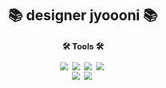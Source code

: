 <!-- 타이틀 : 나중에 이미지로 바꿔보자 -->
<h1 align="center">📚 designer jyoooni 📚</h1>

<h3 align="center">🛠️ Tools 🛠️</h3>
<div align="center">
   <img src="https://img.shields.io/badge/figma-20212B.svg?style=for-the-badge&logo=figma&logoColor=FEFFF9" />&nbsp
   <img src="https://img.shields.io/badge/adobe%20photoshop-002543.svg?style=for-the-badge&logo=adobe%20photoshop&logoColor=5BAFEC" />&nbsp
   <img src="https://img.shields.io/badge/adobe%20illustrator-361603.svg?style=for-the-badge&logo=adobe%20illustrator&logoColor=FE9C47" />&nbsp
   <img src="https://img.shields.io/badge/adobe%20indesign-520323.svg?style=for-the-badge&logo=adobe%20indesign&logoColor=DD6882" />&nbsp
</div>
<div align="center">
   <img src="https://img.shields.io/badge/adobe%20premiere%20pro-250635.svg?style=for-the-badge&logo=adobe%20premiere%20pro&logoColor=E9BCEF" />&nbsp 
   <img src="https://img.shields.io/badge/adobe%20lightroom-002543.svg?style=for-the-badge&logo=adobe%20lightroom&logoColor=5BAFEC" />&nbsp
</div>

<!--
**jyoooni/jyoooni** is a ✨ _special_ ✨ repository because its `README.md` (this file) appears on your GitHub profile.

Here are some ideas to get you started:

- 🔭 I’m currently working on ...
- 🌱 I’m currently learning ...
- 👯 I’m looking to collaborate on ...
- 🤔 I’m looking for help with ...
- 💬 Ask me about ...
- 📫 How to reach me: ...
- 😄 Pronouns: ...
- ⚡ Fun fact: ...
-->
